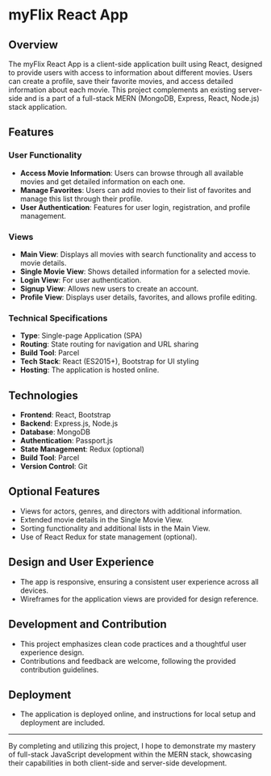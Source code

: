 # myFlix React App

## Overview
The myFlix React App is a client-side application built using React, designed to provide users with access to information about different movies. Users can create a profile, save their favorite movies, and access detailed information about each movie. This project complements an existing server-side and is a part of a full-stack MERN (MongoDB, Express, React, Node.js) stack application.

## Features

### User Functionality
- **Access Movie Information**: Users can browse through all available movies and get detailed information on each one.
- **Manage Favorites**: Users can add movies to their list of favorites and manage this list through their profile.
- **User Authentication**: Features for user login, registration, and profile management.

### Views
- **Main View**: Displays all movies with search functionality and access to movie details.
- **Single Movie View**: Shows detailed information for a selected movie.
- **Login View**: For user authentication.
- **Signup View**: Allows new users to create an account.
- **Profile View**: Displays user details, favorites, and allows profile editing.

### Technical Specifications
- **Type**: Single-page Application (SPA)
- **Routing**: State routing for navigation and URL sharing
- **Build Tool**: Parcel
- **Tech Stack**: React (ES2015+), Bootstrap for UI styling
- **Hosting**: The application is hosted online.

## Technologies
- **Frontend**: React, Bootstrap
- **Backend**: Express.js, Node.js
- **Database**: MongoDB
- **Authentication**: Passport.js
- **State Management**: Redux (optional)
- **Build Tool**: Parcel
- **Version Control**: Git

## Optional Features
- Views for actors, genres, and directors with additional information.
- Extended movie details in the Single Movie View.
- Sorting functionality and additional lists in the Main View.
- Use of React Redux for state management (optional).

## Design and User Experience
- The app is responsive, ensuring a consistent user experience across all devices.
- Wireframes for the application views are provided for design reference.

## Development and Contribution
- This project emphasizes clean code practices and a thoughtful user experience design.
- Contributions and feedback are welcome, following the provided contribution guidelines.

## Deployment
- The application is deployed online, and instructions for local setup and deployment are included.

---
By completing and utilizing this project, I hope to demonstrate my mastery of full-stack JavaScript development within the MERN stack, showcasing their capabilities in both client-side and server-side development.
